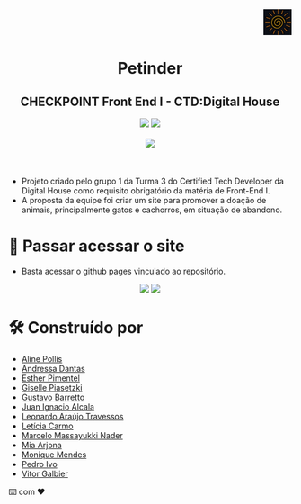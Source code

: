 <div align="right"> <img src="https://github.com/lipollis/Imagens-Git/blob/main/sun%20-%20git.jpg" width="50px"/> </div>

<h1 align="center"> Petinder </h1>
<h2 align="center"> CHECKPOINT Front End I - CTD:Digital House </h2>

<div align="center">
  <img src="https://cdn.jsdelivr.net/gh/devicons/devicon/icons/html5/html5-original-wordmark.svg" width="50px"/>
  <img src="https://cdn.jsdelivr.net/gh/devicons/devicon/icons/css3/css3-original-wordmark.svg" width="50px"/>
  <br>
  <br>
  <a href="https://lipollis.github.io/DH-FrontEndI-Checkpoint/"><img src="https://img.shields.io/badge/website-000000?style=for-the-badge&logo=About.me&logoColor=white" /></a>
</div>
<br>
<br>

- Projeto criado pelo grupo 1 da Turma 3 do Certified Tech Developer da Digital House como requisito obrigatório da matéria de Front-End I.
- A proposta da equipe foi criar um site para promover a doação de animais, principalmente gatos e cachorros, em situação de abandono.



# 🚀  Passar acessar o site
- Basta acessar o github pages vinculado ao repositório.

<div align="center"> <img src="https://cdn.jsdelivr.net/gh/devicons/devicon/icons/html5/html5-original-wordmark.svg" width="50px"/> <img src="https://cdn.jsdelivr.net/gh/devicons/devicon/icons/css3/css3-original-wordmark.svg" width="50px"/> </div>

# 🛠️ Construído por
<ul>
    <li><a href="https://github.com/lipollis"> Aline Pollis </a></li>
    <li><a href=""> Andressa Dantas </a></li>
    <li><a href="https://github.com/EstherPimentel"> Esther Pimentel </a></li>
    <li><a href="https://github.com/GisellePiasetzki"> Giselle Piasetzki </a></li>
    <li><a href="https://github.com/gustavobarretto"> Gustavo Barretto </a></li>
    <li><a href="https://github.com/mandril29"> Juan Ignacio Alcala </a></li>
    <li><a href="https://github.com/leonardo-at"> Leonardo Araújo Travessos </a></li>
    <li><a href="https://github.com/liacarmo"> Letícia Carmo </a></li>
    <li><a href="https://github.com/marcelonader"> Marcelo Massayukki Nader </a></li>
    <li><a href="https://github.com/mia-arjona"> Mia Arjona </a></li>
    <li><a href="https://github.com/Monique36"> Monique Mendes </a></li>
    <li><a href="https://github.com/pedroisb"> Pedro Ivo </a></li>
    <li><a href="https://github.com/VitorGalbier"> Vitor Galbier </a></li>
</ul>


⌨️ com ❤️ 
